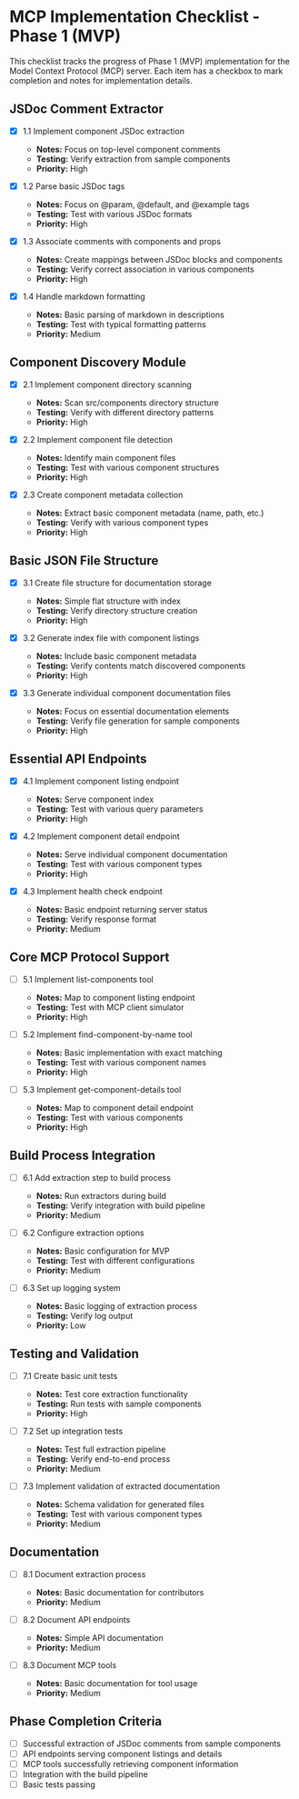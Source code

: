 # MCP Implementation Checklist - Phase 1 (MVP)

This checklist tracks the progress of Phase 1 (MVP) implementation for the Model Context Protocol (MCP) server. Each item has a checkbox to mark completion and notes for implementation details.

## JSDoc Comment Extractor

- [x] 1.1 Implement component JSDoc extraction
  - **Notes:** Focus on top-level component comments
  - **Testing:** Verify extraction from sample components
  - **Priority:** High

- [x] 1.2 Parse basic JSDoc tags
  - **Notes:** Focus on @param, @default, and @example tags
  - **Testing:** Test with various JSDoc formats
  - **Priority:** High

- [x] 1.3 Associate comments with components and props
  - **Notes:** Create mappings between JSDoc blocks and components
  - **Testing:** Verify correct association in various components
  - **Priority:** High

- [x] 1.4 Handle markdown formatting
  - **Notes:** Basic parsing of markdown in descriptions
  - **Testing:** Test with typical formatting patterns
  - **Priority:** Medium

## Component Discovery Module

- [x] 2.1 Implement component directory scanning
  - **Notes:** Scan src/components directory structure
  - **Testing:** Verify with different directory patterns
  - **Priority:** High

- [x] 2.2 Implement component file detection
  - **Notes:** Identify main component files
  - **Testing:** Test with various component structures
  - **Priority:** High

- [x] 2.3 Create component metadata collection
  - **Notes:** Extract basic component metadata (name, path, etc.)
  - **Testing:** Verify with various component types
  - **Priority:** High

## Basic JSON File Structure

- [x] 3.1 Create file structure for documentation storage
  - **Notes:** Simple flat structure with index
  - **Testing:** Verify directory structure creation
  - **Priority:** High

- [x] 3.2 Generate index file with component listings
  - **Notes:** Include basic component metadata
  - **Testing:** Verify contents match discovered components
  - **Priority:** High

- [x] 3.3 Generate individual component documentation files
  - **Notes:** Focus on essential documentation elements
  - **Testing:** Verify file generation for sample components
  - **Priority:** High

## Essential API Endpoints

- [x] 4.1 Implement component listing endpoint
  - **Notes:** Serve component index
  - **Testing:** Test with various query parameters
  - **Priority:** High

- [x] 4.2 Implement component detail endpoint
  - **Notes:** Serve individual component documentation
  - **Testing:** Test with various component types
  - **Priority:** High

- [x] 4.3 Implement health check endpoint
  - **Notes:** Basic endpoint returning server status
  - **Testing:** Verify response format
  - **Priority:** Medium

## Core MCP Protocol Support

- [ ] 5.1 Implement list-components tool
  - **Notes:** Map to component listing endpoint
  - **Testing:** Test with MCP client simulator
  - **Priority:** High

- [ ] 5.2 Implement find-component-by-name tool
  - **Notes:** Basic implementation with exact matching
  - **Testing:** Test with various component names
  - **Priority:** High

- [ ] 5.3 Implement get-component-details tool
  - **Notes:** Map to component detail endpoint
  - **Testing:** Test with various components
  - **Priority:** High

## Build Process Integration

- [ ] 6.1 Add extraction step to build process
  - **Notes:** Run extractors during build
  - **Testing:** Verify integration with build pipeline
  - **Priority:** Medium

- [ ] 6.2 Configure extraction options
  - **Notes:** Basic configuration for MVP
  - **Testing:** Test with different configurations
  - **Priority:** Medium

- [ ] 6.3 Set up logging system
  - **Notes:** Basic logging of extraction process
  - **Testing:** Verify log output
  - **Priority:** Low

## Testing and Validation

- [ ] 7.1 Create basic unit tests
  - **Notes:** Test core extraction functionality
  - **Testing:** Run tests with sample components
  - **Priority:** High

- [ ] 7.2 Set up integration tests
  - **Notes:** Test full extraction pipeline
  - **Testing:** Verify end-to-end process
  - **Priority:** Medium

- [ ] 7.3 Implement validation of extracted documentation
  - **Notes:** Schema validation for generated files
  - **Testing:** Test with various component types
  - **Priority:** Medium

## Documentation

- [ ] 8.1 Document extraction process
  - **Notes:** Basic documentation for contributors
  - **Priority:** Medium

- [ ] 8.2 Document API endpoints
  - **Notes:** Simple API documentation
  - **Priority:** Medium

- [ ] 8.3 Document MCP tools
  - **Notes:** Basic documentation for tool usage
  - **Priority:** Medium

## Phase Completion Criteria

- [ ] Successful extraction of JSDoc comments from sample components
- [ ] API endpoints serving component listings and details
- [ ] MCP tools successfully retrieving component information
- [ ] Integration with the build pipeline
- [ ] Basic tests passing